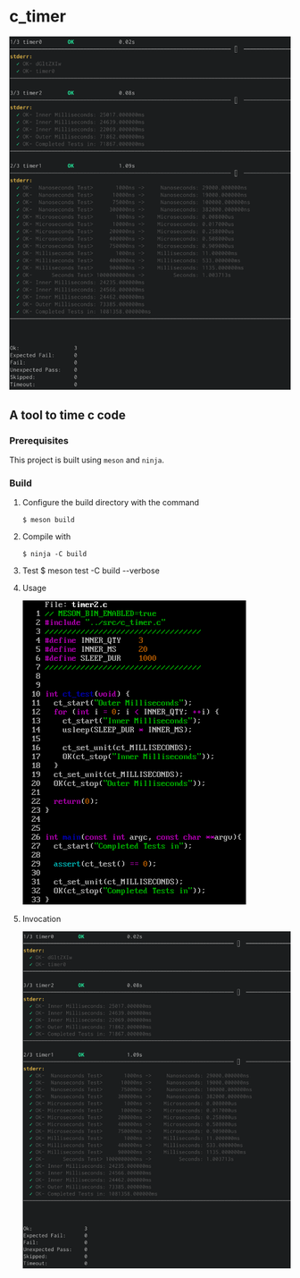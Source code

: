 
# c_timer

![Example screenshot](./screenshots/tests0.png)

## A tool to time c code

### Prerequisites

This project is built using `meson` and `ninja`.

### Build

1. Configure the build directory with the command
   ```
   $ meson build
   ```

2. Compile with
   ```
   $ ninja -C build
   ```

3. Test
   $ meson test -C build --verbose

4. Usage

   ![timer2.c screenshot](./screenshots/timer2.png)

4. Invocation

   ![timer2-invocation.png screenshot](screenshots/timer2-invocation.png)

